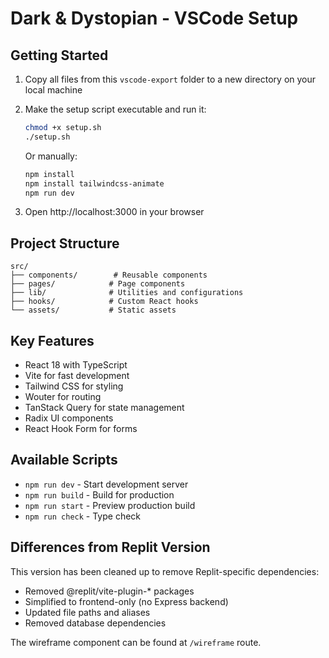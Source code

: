# Dark & Dystopian - VSCode Setup

## Getting Started

1. Copy all files from this `vscode-export` folder to a new directory on your local machine
2. Make the setup script executable and run it:
   ```bash
   chmod +x setup.sh
   ./setup.sh
   ```
   
   Or manually:
   ```bash
   npm install
   npm install tailwindcss-animate
   npm run dev
   ```
3. Open http://localhost:3000 in your browser

## Project Structure

```
src/
├── components/        # Reusable components
├── pages/            # Page components
├── lib/              # Utilities and configurations
├── hooks/            # Custom React hooks
└── assets/           # Static assets
```

## Key Features

- React 18 with TypeScript
- Vite for fast development
- Tailwind CSS for styling
- Wouter for routing
- TanStack Query for state management
- Radix UI components
- React Hook Form for forms

## Available Scripts

- `npm run dev` - Start development server
- `npm run build` - Build for production
- `npm run start` - Preview production build
- `npm run check` - Type check

## Differences from Replit Version

This version has been cleaned up to remove Replit-specific dependencies:
- Removed @replit/vite-plugin-* packages
- Simplified to frontend-only (no Express backend)
- Updated file paths and aliases
- Removed database dependencies

The wireframe component can be found at `/wireframe` route.